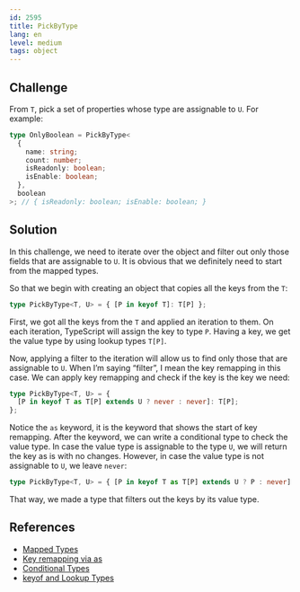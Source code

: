 ```yaml
---
id: 2595
title: PickByType
lang: en
level: medium
tags: object
---
```


## Challenge

From `T`, pick a set of properties whose type are assignable to `U`.
For example:

```typescript
type OnlyBoolean = PickByType<
  {
    name: string;
    count: number;
    isReadonly: boolean;
    isEnable: boolean;
  },
  boolean
>; // { isReadonly: boolean; isEnable: boolean; }
```

## Solution

In this challenge, we need to iterate over the object and filter out only those fields that are assignable to `U`.
It is obvious that we definitely need to start from the mapped types.

So that we begin with creating an object that copies all the keys from the `T`:

```typescript
type PickByType<T, U> = { [P in keyof T]: T[P] };
```

First, we got all the keys from the `T` and applied an iteration to them.
On each iteration, TypeScript will assign the key to type `P`.
Having a key, we get the value type by using lookup types `T[P]`.

Now, applying a filter to the iteration will allow us to find only those that are assignable to `U`.
When I’m saying “filter”, I mean the key remapping in this case.
We can apply key remapping and check if the key is the key we need:

```typescript
type PickByType<T, U> = {
  [P in keyof T as T[P] extends U ? never : never]: T[P];
};
```

Notice the `as` keyword, it is the keyword that shows the start of key remapping.
After the keyword, we can write a conditional type to check the value type.
In case the value type is assignable to the type `U`, we will return the key as is with no changes.
However, in case the value type is not assignable to `U`, we leave `never`:

```typescript
type PickByType<T, U> = { [P in keyof T as T[P] extends U ? P : never]: T[P] };
```

That way, we made a type that filters out the keys by its value type.

## References

- [Mapped Types](https://www.typescriptlang.org/docs/handbook/2/mapped-types.html)
- [Key remapping via as](https://www.typescriptlang.org/docs/handbook/2/mapped-types.html#key-remapping-via-as)
- [Conditional Types](https://www.typescriptlang.org/docs/handbook/2/conditional-types.html)
- [keyof and Lookup Types](https://www.typescriptlang.org/docs/handbook/release-notes/typescript-2-1.html#keyof-and-lookup-types)
